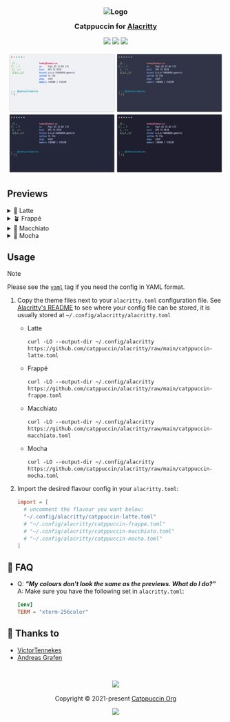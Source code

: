 <h3 align="center">
	<img src="https://raw.githubusercontent.com/catppuccin/catppuccin/main/assets/logos/exports/1544x1544_circle.png" width="100" alt="Logo"/><br/>
	<img src="https://raw.githubusercontent.com/catppuccin/catppuccin/main/assets/misc/transparent.png" height="30" width="0px"/>
	Catppuccin for <a href="https://github.com/alacritty/alacritty">Alacritty</a>
	<img src="https://raw.githubusercontent.com/catppuccin/catppuccin/main/assets/misc/transparent.png" height="30" width="0px"/>
</h3>

<p align="center">
    <a href="https://github.com/catppuccin/alacritty/stargazers"><img src="https://img.shields.io/github/stars/catppuccin/alacritty?colorA=363a4f&colorB=b7bdf8&style=for-the-badge"></a>
    <a href="https://github.com/catppuccin/alacritty/issues"><img src="https://img.shields.io/github/issues/catppuccin/alacritty?colorA=363a4f&colorB=f5a97f&style=for-the-badge"></a>
    <a href="https://github.com/catppuccin/alacritty/contributors"><img src="https://img.shields.io/github/contributors/catppuccin/alacritty?colorA=363a4f&colorB=a6da95&style=for-the-badge"></a>
</p>

<p align="center">
  <img src="assets/preview.webp"/>
</p>

## Previews

<details>
  <summary>🌻 Latte</summary>
  <img src="assets/latte.webp"/>
</details>
<details>
  <summary>🪴 Frappé</summary>
  <img src="assets/frappe.webp"/>
</details>
<details>
  <summary>🌺 Macchiato</summary>
  <img src="assets/macchiato.webp"/>
</details>
<details>
  <summary>🌿 Mocha</summary>
  <img src="assets/mocha.webp"/>
</details>

## Usage

> [!NOTE]  
> Please see the [`yaml`](https://github.com/catppuccin/alacritty/tree/yaml) tag if you need the config in YAML format.

1. Copy the theme files next to your `alacritty.toml` configuration file.
   See [Alacritty's README](https://github.com/alacritty/alacritty#configuration) to see where your config file can be
   stored, it is usually stored at `~/.config/alacritty/alacritty.toml`

    - Latte
      ```shell
      curl -LO --output-dir ~/.config/alacritty https://github.com/catppuccin/alacritty/raw/main/catppuccin-latte.toml
      ```

    - Frappé
      ```shell
      curl -LO --output-dir ~/.config/alacritty https://github.com/catppuccin/alacritty/raw/main/catppuccin-frappe.toml
      ```

    - Macchiato
      ```shell
      curl -LO --output-dir ~/.config/alacritty https://github.com/catppuccin/alacritty/raw/main/catppuccin-macchiato.toml
      ```

    - Mocha
      ```shell
      curl -LO --output-dir ~/.config/alacritty https://github.com/catppuccin/alacritty/raw/main/catppuccin-mocha.toml
      ```

2. Import the desired flavour config in your `alacritty.toml`:

    ```toml
    import = [
      # uncomment the flavour you want below:
      "~/.config/alacritty/catppuccin-latte.toml"
      # "~/.config/alacritty/catppuccin-frappe.toml"
      # "~/.config/alacritty/catppuccin-macchiato.toml"
      # "~/.config/alacritty/catppuccin-mocha.toml"
    ]
    ```

## 🙋 FAQ

- Q: **_"My colours don't look the same as the previews. What do I do?"_**\
  A: Make sure you have the following set in `alacritty.toml`:

  ```toml
  [env]
  TERM = "xterm-256color"
  ```

## 💝 Thanks to

- [VictorTennekes](https://github.com/VictorTennekes)
- [Andreas Grafen](https://github.com/andreasgrafen)

&nbsp;

<p align="center"><img src="https://raw.githubusercontent.com/catppuccin/catppuccin/main/assets/footers/gray0_ctp_on_line.svg?sanitize=true" /></p>
<p align="center">Copyright &copy; 2021-present <a href="https://github.com/catppuccin" target="_blank">Catppuccin Org</a>
<p align="center"><a href="https://github.com/catppuccin/catppuccin/blob/main/LICENSE"><img src="https://img.shields.io/static/v1.svg?style=for-the-badge&label=License&message=MIT&logoColor=d9e0ee&colorA=363a4f&colorB=b7bdf8"/></a></p>
